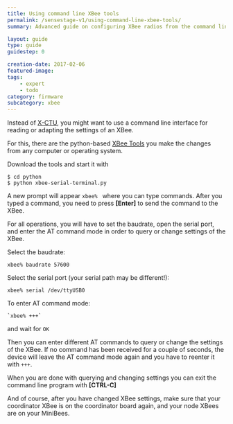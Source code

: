 ```yaml
---
title: Using command line XBee tools
permalink: /sensestage-v1/using-command-line-xbee-tools/
summary: Advanced guide on configuring XBee radios from the command line instead of using XCTU.

layout: guide
type: guide
guidestep: 0

creation-date: 2017-02-06
featured-image:
tags:
    - expert
    - todo
category: firmware
subcategory: xbee
---
```



Instead of [X-CTU](../using-x-ctue), you might want to use a command line interface for reading or adapting the settings of an XBee.

For this, there are the python-based [XBee Tools](https://github.com/sensestage/xbee-tools) you make the changes from any computer or operating system.

Download the tools and start it with

    $ cd python
    $ python xbee-serial-terminal.py

A new prompt will appear `xbee% ` where you can type commands. After you typed a command, you need to press **[Enter]** to send the command to the XBee.

For all operations, you will have to set the baudrate, open the serial port, and enter the AT command mode in order to query or change settings of the XBee.

Select the baudrate:

    xbee% baudrate 57600

Select the serial port (your serial path may be different!):

    xbee% serial /dev/ttyUSB0

To enter AT command mode:

    `xbee% +++`

and wait for `OK`

Then you can enter different AT commands to query or change the settings of the XBee. If no command has been received for a couple of seconds, the device will leave the AT command mode again and you have to reenter it with `+++`.


When you are done with querying and changing settings you can exit the command line program with **[CTRL-C]**

And of course, after you have changed XBee settings, make sure that your coordinator XBee is on the coordinator board again, and your node XBees are on your MiniBees.
